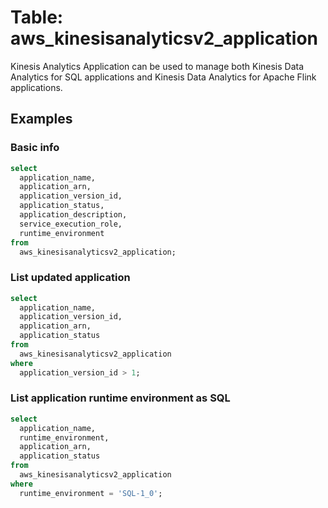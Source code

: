 # Table: aws_kinesisanalyticsv2_application

Kinesis Analytics Application can be used to manage both Kinesis Data Analytics for SQL applications and Kinesis Data Analytics for Apache Flink applications.

## Examples

### Basic info

```sql
select
  application_name,
  application_arn,
  application_version_id,
  application_status,
  application_description,
  service_execution_role,
  runtime_environment
from
  aws_kinesisanalyticsv2_application;
```


### List updated application

```sql
select
  application_name,
  application_version_id,
  application_arn,
  application_status
from
  aws_kinesisanalyticsv2_application
where
  application_version_id > 1;
```


### List application runtime environment as SQL

```sql
select
  application_name,
  runtime_environment,
  application_arn,
  application_status
from
  aws_kinesisanalyticsv2_application
where
  runtime_environment = 'SQL-1_0';
```